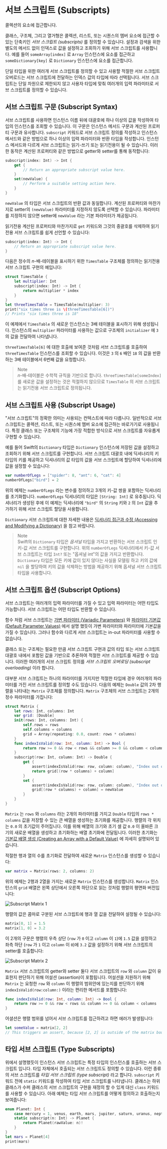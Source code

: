# 서브 스크립트 \(Subscripts\)

콜렉션의 요소에 접근합니다.

클래스, 구조체, 그리고 열거형은 콜렉션, 리스트, 또는 시퀀스의 멤버 요소에 접근할 수 있는 단축키인 _서브 스크립트 \(subscripts\)_ 를 정의할 수 있습니다. 설정과 검색을 위한 별도의 메서드 없이 인덱스로 값을 설정하고 조회하기 위해 서브 스크립트를 사용합니다. 예를 들어 `someArray[index]` 로 `Array` 인스턴스에 요소를 접근하고 `someDictionary[key]` 로 `Dictionary` 인스턴스에 요소를 접근합니다.

단일 타입을 위한 여러개 서브 스크립트를 정의할 수 있고 사용할 적절한 서브 스크립트 오버로드는 서브 스크립트에 전달하는 인덱스 값의 타입에 따라 선택됩니다. 서브 스크립트는 단일 차원으로 제한되지 않고 사용자 타입에 맞춰 여러개의 입력 파라미터로 서브 스크립트를 정의할 수 있습니다.

## 서브 스크립트 구문 \(Subscript Syntax\)

서브 스크립트를 사용하면 인스턴스 이름 뒤에 대괄호에 하나 이상의 값을 작성하여 타입의 인스턴스를 조회할 수 있습니다. 이 구문은 인스턴스 메서드 구문과 계산된 프로퍼티 구문과 유사합니다. `subscript` 키워드로 서브 스크립트 정의를 작성하고 인스턴스 메서드와 같은 방법으로 하나 이상의 입력 파라미터와 반환 타입을 작성합니다. 인스턴스 메서드와 다르게 서브 스크립트는 읽기-쓰기 또는 읽기전용이 될 수 있습니다. 이러한 동작은 계산된 프로퍼티와 같은 방법으로 getter와 setter를 통해 동작합니다:

```swift
subscript(index: Int) -> Int {
    get {
        // Return an appropriate subscript value here.
    }
    set(newValue) {
        // Perform a suitable setting action here.
    }
}
```

`newValue` 의 타입은 서브 스크립트의 반환 값과 동일합니다. 계산된 프로퍼티와 마찬가지로 setter의 `(newValue)` 파라미터를 지정하지 않도록 선택할 수 있습니다. 파라미터를 지정하지 않으면 setter에 `newValue` 라는 기본 파라미터가 제공됩니다.

읽기전용 계산된 프로퍼티와 마찬가지로 `get` 키워드와 그것의 중괄호를 삭제하여 읽기전용 서브 스크립트를 쉽게 선언할 수 있습니다:

```swift
subscript(index: Int) -> Int {
    // Return an appropriate subscript value here.
}
```

다음은 정수의 _n_-배-테이블을 표시하기 위한 `TimesTable` 구조체를 정의하는 읽기전용 서브 스크립트 구현의 예입니다:

```swift
struct TimesTable {
    let multiplier: Int
    subscript(index: Int) -> Int {
        return multiplier * index
    }
}
let threeTimesTable = TimesTable(multiplier: 3)
print("six times three is \(threeTimesTable[6])")
// Prints "six times three is 18"
```

이 예제에서 `TimesTable` 의 새로운 인스턴스는 3배 테이블을 표시하기 위해 생성됩니다. 인스턴스의 `multiplier` 파라미터를 사용하는 값으로 구조체의 `initializer` 에 `3` 의 값을 전달하여 나타냅니다.

`threeTimesTable[6]` 에 대한 호출에 보여준 것처럼 서브 스크립트를 호출하여 `threeTimesTable` 인스턴스를 조회할 수 있습니다. 이것은 `3` 의 `6` 배인 `18` 의 값을 반환하는 3배 테이블에서 6번째 값을 요청합니다.

> Note  
> _n_-배-테이블은 수학적 규칙을 기반으로 합니다. `threeTimesTable[someIndex]` 를 새로운 값을 설정하는 것은 적절하지 않으므로 `TimesTable` 의 서브 스크립트는 읽기전용 서브 스크립트로 정의됩니다.

## 서브 스크립트 사용 \(Subscript Usage\)

"서브 스크립트"의 정확한 의미는 사용되는 컨텍스트에 따라 다릅니다. 일반적으로 서브 스크립트는 콜렉션, 리스트, 또는 시퀀스에 멤버 요소에 접근하는 바로가기로 사용됩니다. 특정 클래스 또는 구조체의 기능에 가장 적합한 방식으로 서브 스크립트를 자유롭게 구현할 수 있습니다.

예를 들어 Swift의 `Dictionary` 타입은 `Dictionary` 인스턴스에 저장된 값을 설정하고 조회하기 위해 서브 스크립트를 구현합니다. 서브 스크립트 대괄호 내에 딕셔너리의 키 타입의 키를 제공하고 딕셔너리의 값 타입의 값을 서브 스크립트에 할당하여 딕셔너리에 값을 설정할 수 있습니다:

```swift
var numberOfLegs = ["spider": 8, "ant": 6, "cat": 4]
numberOfLegs["bird"] = 2
```

위의 예제는 `numberOfLegs` 라는 변수를 정의하고 3개의 키-값 쌍을 포함하는 딕셔너리를 초기화합니다. `numberOfLegs` 딕셔너리의 타입은 `[String: Int]` 로 유추됩니다. 딕셔너리가 생성된 후에 이 예제는 딕셔너리에 `"bird"` 의 `String` 키와 `2` 의 `Int` 값을 추가하기 위해 서브 스크립트 할당을 사용합니다.

`Dictionary` 서브 스크립트에 대한 자세한 내용은 [딕셔너리 접근과 수정 \(Accessing and Modifying a Dictionary\)](collection-types.md#accessing-and-modifying-a-dictionary) 을 참고 바랍니다.

> Note  
> Swift의 `Dictionary` 타입은 _옵셔널_ 타입을 가지고 반환하는 서브 스크립트 인 키-값 서브 스크립트를 구현합니다. 위의 `numberOfLegs` 딕셔너리에서 키-값 서브 스크립트는 타입 `Int?` 또는 "옵셔널 int"의 값을 가지고 반환합니다. `Dictionary` 타입은 모든 키에 값이 있지 않다는 사실을 모델링 하고 키의 값에 `nil` 을 할당하여 키의 값을 삭제하는 방법을 제공하기 위해 옵셔널 서브 스크립트 타입을 사용합니다.

## 서브 스크립트 옵션 \(Subscript Options\)

서브 스크립트는 여러개의 입력 파라미터를 가질 수 있고 입력 파라미터는 어떤 타입도 가능합니다. 서브 스크립트는 어떤 타입도 반환할 수 있습니다.

함수 처럼 서브 스크립트는 [가변 파라미터 \(Variadic Parameters\)](functions.md#variadic-parameters) 와 [파라미터 기본값 \(Default Parameter Values\)](functions.md#default-parameter-values) 에서 설명 했듯이 가변 파라미터와 파라미터에 기본값을 가질 수 있습니다. 그러나 함수와 다르게 서브 스크립트는 in-out 파라미터를 사용할 수 없습니다.

클래스 또는 구조체는 필요한 만큼 서브 스크립트 구현과 값의 타입 또는 서브 스크립트 대괄호 내에서 포함된 값을 기반으로 추론하여 적절한 서브 스크립트를 제공할 수 있습니다. 이러한 여러개의 서브 스크립트 정의를 _서브 스크립트 오버로딩 \(subscript overloading\)_ 이라 합니다.

대부분 서브 스크립트는 하나의 파라미터를 가지지만 적절한 타입에 경우 여러개의 파라미터를 가진 서브 스크립트를 정의할 수도 있습니다. 다음의 예제는 `Double` 값의 2차 행렬을 나타내는 `Matrix` 구조체를 정의합니다. `Matrix` 구조체의 서브 스크립트는 2개의 정수 파라미터를 가집니다:

```swift
struct Matrix {
    let rows: Int, columns: Int
    var grid: [Double]
    init(rows: Int, columns: Int) {
        self.rows = rows
        self.columns = columns
        grid = Array(repeating: 0.0, count: rows * columns)
    }
    func indexIsValid(row: Int, column: Int) -> Bool {
        return row >= 0 && row < rows && column >= 0 && column < columns
    }
    subscript(row: Int, column: Int) -> Double {
        get {
            assert(indexIsValid(row: row, column: column), "Index out of range")
            return grid[(row * columns) + column]
        }
        set {
            assert(indexIsValid(row: row, column: column), "Index out of range")
            grid[(row * columns) + column] = newValue
        }
    }
}
```

`Matrix` 는 `rows` 와 `columns` 라는 2개의 파라미터를 가지고 `Double` 타입의 `rows * columns` 값을 저장할 수 있는 큰 배열을 생성하는 초기화를 제공합니다. 행렬의 각 위치는 `0.0` 의 초기값이 주어집니다. 이를 위해 배열의 크기와 초기 셀 값 `0.0` 이 올바른 크기의 새로운 배열을 생성하고 초기화하는 배열 초기화에 전달됩니다. 이러한 초기화는 [기본값 배열 생성 \(Creating an Array with a Default Value\)](collection-types.md#creating-an-array-with-a-default-value) 에 자세히 설명되어 있습니다.

적절한 행과 열의 수를 초기화로 전달하여 새로운 `Matrix` 인스턴스를 생성할 수 있습니다:

```swift
var matrix = Matrix(rows: 2, columns: 2)
```

위의 예제는 2행과 2열을 가지는 새로운 `Matrix` 인스턴스를 생성합니다. `Matrix` 인스턴스의 `grid` 배열은 왼쪽 상단에서 오른쪽 하단으로 읽는 것처럼 행렬의 평면화 버전입니다:

![Subscript Matrix 1](../.gitbook/assets/subscriptMatrix01_2x~dark.png)

행렬의 값은 콤마로 구분된 서브 스크립트에 행과 열 값을 전달하여 설정될 수 있습니다:

```swift
matrix[0, 1] = 1.5
matrix[1, 0] = 3.2
```

이 2개의 구문은 행렬의 우측 상단 \(`row` 가 `0` 이고 `column` 이 `1`\)에 `1.5` 값을 설정하고 좌측 하단 \(`row` 가 `1` 이고 `column` 이 `0`\)에 `3.2` 값을 설정하기 위해 서브 스크립트의 setter를 호출합니다:

![Subscript Matrix 2](../.gitbook/assets/subscriptMatrix02_2x~dark.png)

`Matrix` 서브 스크립트의 getter와 setter 둘다 서브 스크립트의 `row` 와 `column` 값이 유효한지 판단하기 위해 어설션 \(assertion\)이 포함됩니다. 어설션을 지원하기 위해 `Matrix` 는 요청한 `row` 와 `column` 이 행렬의 범위안에 있는지를 판단하기 위해 `indexIsValid(row:column:)` 이라는 편리한 메서드를 포함합니다:

```swift
func indexIsValid(row: Int, column: Int) -> Bool {
    return row >= 0 && row < rows && column >= 0 && column < columns
}
```

어셜션은 행렬 범위를 넘어서 서브 스크립트를 접근하려고 하면 에러가 발생됩니다:

```swift
let someValue = matrix[2, 2]
// This triggers an assert, because [2, 2] is outside of the matrix bounds.
```

## 타입 서브 스크립트 \(Type Subscripts\)

위에서 설명했듯이 인스턴스 서브 스크립트는 특정 타입의 인스턴스를 호출하는 서브 스크립트 입니다. 타입 자체에서 호출되는 서브 스크립트도 정의할 수 있습니다. 이런 종류의 서브 스크립트를 _타입 서브 스크립트 \(type subscript\)_ 라고 합니다. `subscript` 키워드 전에 `static` 키워드를 작성하여 타입 서브 스크립트를 나타냅니다. 클래스는 하위 클래스가 수퍼 클래스의 서브 스크립트의 구현을 재정의 할 수 있게 대신 `class` 키워드를 사용할 수 있습니다. 아래 예제는 타입 서브 스크립트를 어떻게 정의하고 호출하는지 보여줍니다:

```swift
enum Planet: Int {
    case mercury = 1, venus, earth, mars, jupiter, saturn, uranus, neptune
    static subscript(n: Int) -> Planet {
        return Planet(rawValue: n)!
    }
}
let mars = Planet[4]
print(mars)
```


